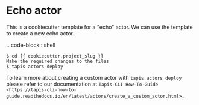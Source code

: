 Echo actor
==========

This is a cookiecutter template for a "echo" actor.
We can use the template to create a new echo actor.  

.. code-block:: shell

    $ cd {{ cookiecutter.project_slug }}
    Make the required changes to the files
    $ tapis actors deploy  


To learn more about creating a custom actor with ``tapis actors deploy`` please refer to our documentation at `Tapis-CLI How-To-Guide <https://tapis-cli-how-to-guide.readthedocs.io/en/latest/actors/create_a_custom_actor.html>`_
